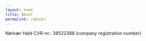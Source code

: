 ```yaml
---
layout: home
title: About
permalink: /about/
---
```



Nørkær Hald
CVR-nr.: 38522388 (company registration number)

